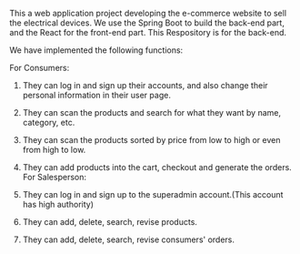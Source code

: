 This a web application project developing the e-commerce website to sell the electrical devices. We use the Spring Boot to build the back-end part, and the React for the front-end part. This Respository is for the back-end.

We have implemented the following functions:

For Consumers:

1. They can log in and sign up their accounts, and also change their personal information in their user page.

2. They can scan the products and search for what they want by name, category, etc.

3. They can scan the products sorted by price from low to high or even from high to low.

4. They can add products into the cart, checkout and generate the orders.
For Salesperson:

1. They can log in and sign up to the superadmin account.(This account has high authority)

2. They can add, delete, search, revise products.

3. They can add, delete, search, revise consumers' orders.
